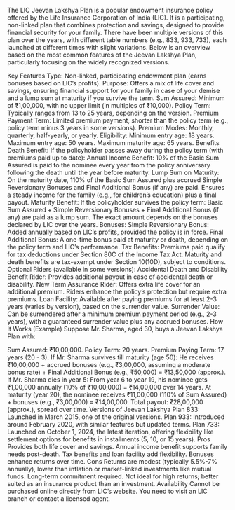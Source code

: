 The LIC Jeevan Lakshya Plan is a popular endowment insurance policy offered by the Life Insurance Corporation of India (LIC). It is a participating, non-linked plan that combines protection and savings, designed to provide financial security for your family. There have been multiple versions of this plan over the years, with different table numbers (e.g., 833, 933, 733), each launched at different times with slight variations. Below is an overview based on the most common features of the Jeevan Lakshya Plan, particularly focusing on the widely recognized versions.

Key Features
Type: Non-linked, participating endowment plan (earns bonuses based on LIC’s profits).
Purpose: Offers a mix of life cover and savings, ensuring financial support for your family in case of your demise and a lump sum at maturity if you survive the term.
Sum Assured: Minimum of ₹1,00,000, with no upper limit (in multiples of ₹10,000).
Policy Term: Typically ranges from 13 to 25 years, depending on the version.
Premium Payment Term: Limited premium payment, shorter than the policy term (e.g., policy term minus 3 years in some versions).
Premium Modes: Monthly, quarterly, half-yearly, or yearly.
Eligibility:
Minimum entry age: 18 years.
Maximum entry age: 50 years.
Maximum maturity age: 65 years.
Benefits
Death Benefit:
If the policyholder passes away during the policy term (with premiums paid up to date):
Annual Income Benefit: 10% of the Basic Sum Assured is paid to the nominee every year from the policy anniversary following the death until the year before maturity.
Lump Sum on Maturity: On the maturity date, 110% of the Basic Sum Assured plus accrued Simple Reversionary Bonuses and Final Additional Bonus (if any) are paid.
Ensures a steady income for the family (e.g., for children’s education) plus a final payout.
Maturity Benefit:
If the policyholder survives the policy term:
Basic Sum Assured + Simple Reversionary Bonuses + Final Additional Bonus (if any) are paid as a lump sum.
The exact amount depends on the bonuses declared by LIC over the years.
Bonuses:
Simple Reversionary Bonus: Added annually based on LIC’s profits, provided the policy is in force.
Final Additional Bonus: A one-time bonus paid at maturity or death, depending on the policy term and LIC’s performance.
Tax Benefits:
Premiums paid qualify for tax deductions under Section 80C of the Income Tax Act.
Maturity and death benefits are tax-exempt under Section 10(10D), subject to conditions.
Optional Riders (available in some versions):
Accidental Death and Disability Benefit Rider: Provides additional payout in case of accidental death or disability.
New Term Assurance Rider: Offers extra life cover for an additional premium.
Riders enhance the policy’s protection but require extra premiums.
Loan Facility:
Available after paying premiums for at least 2-3 years (varies by version), based on the surrender value.
Surrender Value:
Can be surrendered after a minimum premium payment period (e.g., 2-3 years), with a guaranteed surrender value plus any accrued bonuses.
How It Works (Example)
Suppose Mr. Sharma, aged 30, buys a Jeevan Lakshya Plan with:

Sum Assured: ₹10,00,000.
Policy Term: 20 years.
Premium Paying Term: 17 years (20 - 3).
If Mr. Sharma survives till maturity (age 50):
He receives ₹10,00,000 + accrued bonuses (e.g., ₹3,00,000, assuming a moderate bonus rate) + Final Additional Bonus (e.g., ₹50,000) = ₹13,50,000 (approx.).
If Mr. Sharma dies in year 5:
From year 6 to year 19, his nominee gets ₹1,00,000 annually (10% of ₹10,00,000) = ₹14,00,000 over 14 years.
At maturity (year 20), the nominee receives ₹11,00,000 (110% of Sum Assured) + bonuses (e.g., ₹3,00,000) = ₹14,00,000.
Total payout: ₹28,00,000 (approx.), spread over time.
Versions of Jeevan Lakshya
Plan 833: Launched in March 2015, one of the original versions.
Plan 933: Introduced around February 2020, with similar features but updated terms.
Plan 733: Launched on October 1, 2024, the latest iteration, offering flexibility like settlement options for benefits in installments (5, 10, or 15 years).
Pros
Provides both life cover and savings.
Annual income benefit supports family needs post-death.
Tax benefits and loan facility add flexibility.
Bonuses enhance returns over time.
Cons
Returns are modest (typically 5.5%-7% annually), lower than inflation or market-linked investments like mutual funds.
Long-term commitment required.
Not ideal for high returns; better suited as an insurance product than an investment.
Availability
Cannot be purchased online directly from LIC’s website. You need to visit an LIC branch or contact a licensed agent.
